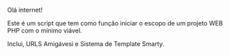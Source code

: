 Olá internet!

Este é um script que tem como função iniciar o escopo de um projeto WEB PHP com o mínimo viável.

Inclui, URLS Amigávesi e Sistema de Template Smarty.
